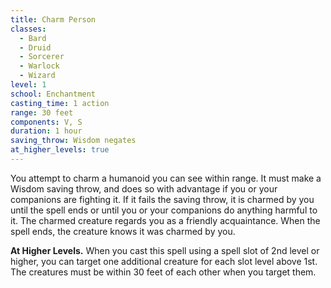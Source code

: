 ```yaml
---
title: Charm Person
classes:
  - Bard
  - Druid
  - Sorcerer
  - Warlock
  - Wizard
level: 1
school: Enchantment
casting_time: 1 action
range: 30 feet
components: V, S
duration: 1 hour
saving_throw: Wisdom negates
at_higher_levels: true
---
```


You attempt to charm a humanoid you can see within range. It must make a Wisdom saving throw, and does so with advantage if you or your companions are fighting it. If it fails the saving throw, it is charmed by you until the spell ends or until you or your companions do anything harmful to it. The charmed creature regards you as a friendly acquaintance. When the spell ends, the creature knows it was charmed by you.

**At Higher Levels.** When you cast this spell using a spell slot of 2nd level or higher, you can target one additional creature for each slot level above 1st. The creatures must be within 30 feet of each other when you target them.
